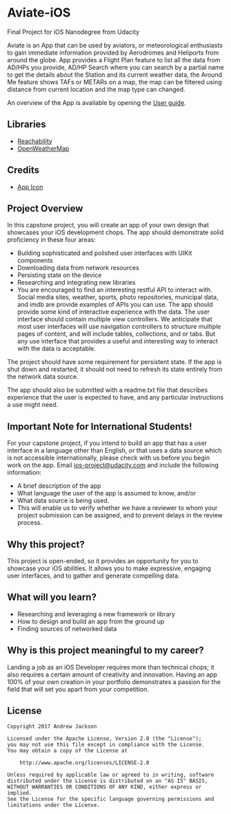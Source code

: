 # Aviate-iOS
Final Project for iOS Nanodegree from Udacity

Aviate is an App that can be used by aviators, or meteorological enthusiasts to gain immediate information provided by Aerodromes and Heliports from around the globe. App provides a Flight Plan feature to list all the data from AD/HPs you provide, AD/HP Search where you can search by a partial name to get the details about the Station and its current weather data, the Around Me feature shows TAFs or METARs on a map, the map can be filtered using distance from current location and the map type can changed.

An overview of the App is available by opening the [User guide](../master/UserGuide.md).

## Libraries

* [Reachability](https://github.com/ashleymills/Reachability.swift/blob/master/Reachability/Reachability.swift)
* [OpenWeatherMap](https://openweathermap.org/)

## Credits

* [App Icon](https://icons8.com)

## Project Overview
In this capstone project, you will create an app of your own design that showcases your iOS development chops. The app should demonstrate solid proficiency in these four areas:

* Building sophisticated and polished user interfaces with UIKit components
* Downloading data from network resources
* Persisting state on the device
* Researching and integrating new libraries
* You are encouraged to find an interesting restful API to interact with. Social media sites, weather, sports, photo repositories, municipal data, and imdb are provide examples of APIs you can use. The app should provide some kind of interactive experience with the data. The user interface should contain multiple view controllers. We anticipate that most user interfaces will use navigation controllers to structure multiple pages of content, and will include tables, collections, and or tabs. But any use interface that provides a useful and interesting way to interact with the data is acceptable.

The project should have some requirement for persistent state. If the app is shut down and restarted, it should not need to refresh its state entirely from the network data source.

The app should also be submitted with a readme.txt file that describes experience that the user is expected to have, and any particular instructions a use might need.

## Important Note for International Students!
For your capstone project, if you intend to build an app that has a user interface in a language other than English, or that uses a data source which is not accessible internationally, please check with us before you begin work on the app. Email ios-project@udacity.com and include the following information:

* A brief description of the app
* What language the user of the app is assumed to know, and/or
* What data source is being used.
* This will enable us to verify whether we have a reviewer to whom your project submission can be assigned, and to prevent delays in the review process.

## Why this project?
This project is open-ended, so it provides an opportunity for you to showcase your iOS abilities. It allows you to make expressive, engaging user interfaces, and to gather and generate compelling data.

## What will you learn?
* Researching and leveraging a new framework or library
* How to design and build an app from the ground up
* Finding sources of networked data

## Why is this project meaningful to my career?
Landing a job as an iOS Developer requires more than technical chops; it also requires a certain amount of creativity and innovation. Having an app 100% of your own creation in your portfolio demonstrates a passion for the field that will set you apart from your competition.

## License

    Copyright 2017 Andrew Jackson

    Licensed under the Apache License, Version 2.0 (the "License");
    you may not use this file except in compliance with the License.
    You may obtain a copy of the License at

        http://www.apache.org/licenses/LICENSE-2.0

    Unless required by applicable law or agreed to in writing, software
    distributed under the License is distributed on an "AS IS" BASIS,
    WITHOUT WARRANTIES OR CONDITIONS OF ANY KIND, either express or implied.
    See the License for the specific language governing permissions and
    limitations under the License.
